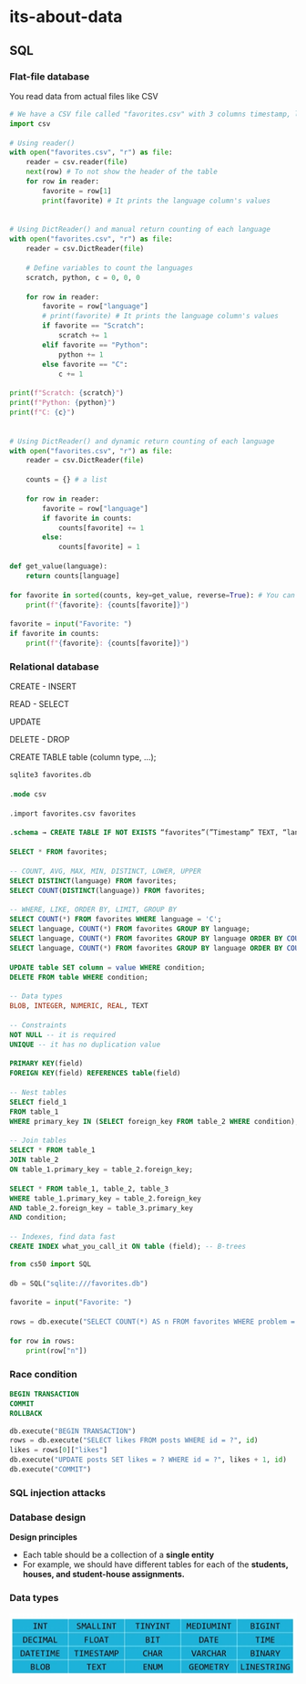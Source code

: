 # its-about-data

## SQL

### Flat-file database

You read data from actual files like CSV

```python
# We have a CSV file called "favorites.csv" with 3 columns timestamp, language, problem
import csv

# Using reader()
with open("favorites.csv", "r") as file:
	reader = csv.reader(file)
	next(row) # To not show the header of the table
	for row in reader:
		favorite = row[1]
		print(favorite) # It prints the language column's values


# Using DictReader() and manual return counting of each language
with open("favorites.csv", "r") as file:
	reader = csv.DictReader(file)

	# Define variables to count the languages
	scratch, python, c = 0, 0, 0

	for row in reader:
		favorite = row["language"]
		# print(favorite) # It prints the language column's values
		if favorite == "Scratch":
			scratch += 1
		elif favorite == "Python":
			python += 1
		else favorite == "C":
			c += 1

print(f"Scratch: {scratch}")
print(f"Python: {python}")
print(f"C: {c}")


# Using DictReader() and dynamic return counting of each language
with open("favorites.csv", "r") as file:
	reader = csv.DictReader(file)

	counts = {} # a list

	for row in reader:
		favorite = row["language"]
		if favorite in counts:
			counts[favorite] += 1
		else:
			counts[favorite] = 1

def get_value(language):
	return counts[language]

for favorite in sorted(counts, key=get_value, reverse=True): # You can use lambda here
	print(f"{favorite}: {counts[favorite]}")

favorite = input("Favorite: ")
if favorite in counts:
	print(f"{favorite}: {counts[favorite]}")
```

### Relational database

CREATE - INSERT

READ - SELECT

UPDATE

DELETE - DROP

CREATE TABLE table (column type, …);

```sql
sqlite3 favorites.db

.mode csv

.import favorites.csv favorites

.schema → CREATE TABLE IF NOT EXISTS “favorites”(”Timestamp” TEXT, “language” TEXT, “problem” TEXT);

SELECT * FROM favorites;

-- COUNT, AVG, MAX, MIN, DISTINCT, LOWER, UPPER
SELECT DISTINCT(language) FROM favorites;
SELECT COUNT(DISTINCT(language)) FROM favorites;

-- WHERE, LIKE, ORDER BY, LIMIT, GROUP BY
SELECT COUNT(*) FROM favorites WHERE language = 'C';
SELECT language, COUNT(*) FROM favorites GROUP BY language;
SELECT language, COUNT(*) FROM favorites GROUP BY language ORDER BY COUNT(*) DESC;
SELECT language, COUNT(*) FROM favorites GROUP BY language ORDER BY COUNT(*) DESC LIMIT 1;

UPDATE table SET column = value WHERE condition;
DELETE FROM table WHERE condition;

-- Data types
BLOB, INTEGER, NUMERIC, REAL, TEXT

-- Constraints
NOT NULL -- it is required
UNIQUE -- it has no duplication value

PRIMARY KEY(field)
FOREIGN KEY(field) REFERENCES table(field)

-- Nest tables
SELECT field_1
FROM table_1
WHERE primary_key IN (SELECT foreign_key FROM table_2 WHERE condition);

-- Join tables
SELECT * FROM table_1
JOIN table_2
ON table_1.primary_key = table_2.foreign_key;

SELECT * FROM table_1, table_2, table_3
WHERE table_1.primary_key = table_2.foreign_key
AND table_2.foreign_key = table_3.primary_key
AND condition;

-- Indexes, find data fast
CREATE INDEX what_you_call_it ON table (field); -- B-trees
```

```python
from cs50 import SQL

db = SQL("sqlite:///favorites.db")

favorite = input("Favorite: ")

rows = db.execute("SELECT COUNT(*) AS n FROM favorites WHERE problem = ?", favorite)

for row in rows:
	print(row["n"])
```

### Race condition

```sql
BEGIN TRANSACTION
COMMIT
ROLLBACK
```

```python
db.execute("BEGIN TRANSACTION")
rows = db.execute("SELECT likes FROM posts WHERE id = ?", id)
likes = rows[0]["likes"]
db.execute("UPDATE posts SET likes = ? WHERE id = ?", likes + 1, id)
db.execute("COMMIT")
```

### SQL injection attacks

### Database design

**********************************Design principles**********************************

* Each table should be a collection of a **************************single entity**************************
* For example, we should have different tables for each of the ******************************************************students, houses, and student-house assignments.******************************************************

### Data types

![Data types](./img/data-types.png "Data types")